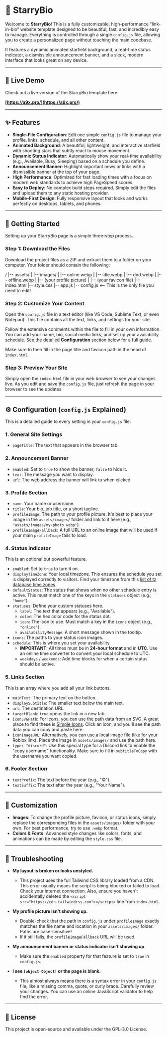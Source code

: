 # 🌟 StarryBio

Welcome to **StarryBio**! This is a fully customizable, high-performance "link-in-bio" website template designed to be beautiful, fast, and incredibly easy to manage. Everything is controlled through a single `config.js` file, allowing you to create a personalized page without touching the main codebase.

It features a dynamic animated starfield background, a real-time status indicator, a dismissible announcement banner, and a sleek, modern interface that looks great on any device.

---

## 🚀 Live Demo

Check out a live version of the StarryBio template here:

**[https://a9x.pro/](https://a9x.pro/)**

---

## ✨ Features

* **Single-File Configuration**: Edit one simple `config.js` file to manage your profile, links, schedule, and all other content.
* **Animated Background**: A beautiful, lightweight, and interactive starfield with shooting stars that subtly react to mouse movement.
* **Dynamic Status Indicator**: Automatically show your real-time availability (e.g., Available, Busy, Sleeping) based on a schedule you define.
* **Announcement Banner**: Highlight important news or links with a dismissible banner at the top of your page.
* **High Performance**: Optimized for fast loading times with a focus on modern web standards to achieve high PageSpeed scores.
* **Easy to Deploy**: No complex build steps required. Simply edit the files and upload them to any static hosting provider.
* **Mobile-First Design**: Fully responsive layout that looks and works perfectly on desktops, tablets, and phones.

---

## 🚀 Getting Started

Setting up your StarryBio page is a simple three-step process.

### **Step 1: Download the Files**

Download the project files as a ZIP and extract them to a folder on your computer. Your folder should contain the following:


/
|-- assets/
|   |-- images/
|       |-- online.webp
|       |-- idle.webp
|       |-- dnd.webp
|       |-- offline.webp
|       |-- (your profile picture)
|       |-- (your favicon file)
|-- index.html
|-- style.css
|-- app.js
|-- config.js  <-- This is the only file you need to edit!


### **Step 2: Customize Your Content**

Open the `config.js` file in a text editor (like VS Code, Sublime Text, or even Notepad). This file contains all the text, links, and settings for your site.

Follow the extensive comments within the file to fill in your own information. You can add your name, bio, social media links, and set up your availability schedule. See the detailed **Configuration** section below for a full guide.

Make sure to then fill in the page title and favicon path in the head of `index.html`.

### **Step 3: Preview Your Site**

Simply open the `index.html` file in your web browser to see your changes live. As you edit and save the `config.js` file, just refresh the page in your browser to see the updates.

---

## ⚙️ Configuration (`config.js` Explained)

This is a detailed guide to every setting in your `config.js` file.

### **1. General Site Settings**
* `pageTitle`: The text that appears in the browser tab.

### **2. Announcement Banner**
* `enabled`: Set to `true` to show the banner, `false` to hide it.
* `text`: The message you want to display.
* `url`: The web address the banner will link to when clicked.

### **3. Profile Section**
* `name`: Your name or username.
* `title`: Your bio, job title, or a short tagline.
* `profileImage`: The path to your profile picture. It's best to place your image in the `assets/images/` folder and link to it here (e.g., `"assets/images/my-photo.webp"`).
* `profileImageFallback`: A full URL to an online image that will be used if your main `profileImage` fails to load.

### **4. Status Indicator**
This is an optional but powerful feature.
* `enabled`: Set to `true` to turn it on.
* `displayTimeZone`: Your local timezone. This ensures the schedule you set is displayed correctly to visitors. Find your timezone from this [list of tz database time zones](https://en.wikipedia.org/wiki/List_of_tz_database_time_zones).
* `defaultStatus`: The status that shows when no other schedule entry is active. This must match one of the keys in the `statuses` object (e.g., `"home"`).
* `statuses`: Define your custom statuses here.
    * `label`: The text that appears (e.g., "Available").
    * `color`: The hex color code for the status dot.
    * `icon`: The icon to use. Must match a key in the `icons` object (e.g., `"online"`).
    * `availabilityMessage`: A short message shown in the tooltip.
* `icons`: The paths to your status icon images.
* `schedule`: This is where you set your availability.
    * **IMPORTANT**: All times must be in **24-hour format** and in **UTC**. Use an online time converter to convert your local schedule to UTC.
    * `weekdays` / `weekends`: Add time blocks for when a certain status should be active.

### **5. Links Section**
This is an array where you add all your link buttons.
* `mainText`: The primary text on the button.
* `displaySubtitle`: The smaller text below the main text.
* `url`: The destination URL.
* `targetBlank`: `true` opens the link in a new tab.
* `iconSVGPath`: For icons, you can use the path data from an SVG. A great place to find these is [Simple Icons](https://simpleicons.org/). Click an icon, and you'll see the path data you can copy and paste here.
* `iconImageURL`: Alternatively, you can use a local image file (like for your Roblox link). Place the image in `assets/images/` and use the path here.
* `type: "discord"`: Use this special type for a Discord link to enable the "copy username" functionality. Make sure to fill in `subtitleToCopy` with the username you want copied.

### **6. Footer Section**
* `textPrefix`: The text before the year (e.g., "©").
* `textSuffix`: The text after the year (e.g., "Your Name").

---

## 🎨 Customization

* **Images**: To change the profile picture, favicon, or status icons, simply replace the corresponding files in the `assets/images/` folder with your own. For best performance, try to use `.webp` format.
* **Colors & Fonts**: Advanced style changes like colors, fonts, and animations can be made by editing the `style.css` file.

---

## 🐛 Troubleshooting

* **My layout is broken or looks unstyled.**
    * This project uses the full Tailwind CSS library loaded from a CDN. This error usually means the script is being blocked or failed to load. Check your internet connection. Also, ensure you haven't accidentally deleted the `<script src="https://cdn.tailwindcss.com"></script>` line from `index.html`.

* **My profile picture isn't showing up.**
    * Double-check that the path in `config.js` under `profileImage` exactly matches the file name and location in your `assets/images/` folder. Paths are case-sensitive!
    * If it still fails, the `profileImageFallback` URL will be used.

* **My announcement banner or status indicator isn't showing up.**
    * Make sure the `enabled` property for that feature is set to `true` in `config.js`.

* **I see `[object Object]` or the page is blank.**
    * This almost always means there is a syntax error in your `config.js` file, like a missing comma, quote, or curly brace. Carefully review your changes. You can use an online JavaScript validator to help find the error.

---

## 📄 License

This project is open-source and available under the GPL-3.0 License.